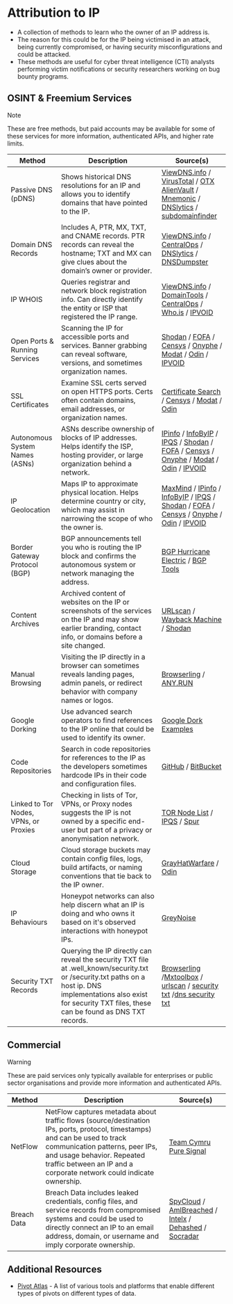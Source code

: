 # Attribution to IP
- A collection of methods to learn who the owner of an IP address is.
- The reason for this could be for the IP being victimised in an attack, being currently compromised, or having security misconfigurations and could be attacked.
- These methods are useful for cyber threat intelligence (CTI) analysts performing victim notifications or security researchers working on bug bounty programs. 

## OSINT & Freemium Services
> [!NOTE]
> These are free methods, but paid accounts may be available for some of these services for more information, authenticated APIs, and higher rate limits.

| Method | Description | Source(s) |
| --- | --- | --- |
| Passive DNS (pDNS) | Shows historical DNS resolutions for an IP and allows you to identify domains that have pointed to the IP. | [ViewDNS.info](https://viewdns.info) / [VirusTotal](https://www.virustotal.com)  / [OTX AlienVault](https://otx.alienvault.com/) / [Mnemonic](https://passivedns.mnemonic.no/) / [DNSlytics](https://search.dnslytics.com/) / [subdomainfinder](https://subdomainfinder.c99.nl/) |
| Domain DNS Records | Includes A, PTR, MX, TXT, and CNAME records. PTR records can reveal the hostname; TXT and MX can give clues about the domain’s owner or provider. | [ViewDNS.info](https://viewdns.info) / [CentralOps](https://centralops.net/co/) / [DNSlytics](https://search.dnslytics.com/) / [DNSDumpster](https://dnsdumpster.com/) |
| IP WHOIS | Queries registrar and network block registration info. Can directly identify the entity or ISP that registered the IP range. | [ViewDNS.info](https://viewdns.info) / [DomainTools](https://whois.domaintools.com/) / [CentralOps](https://centralops.net/co/) / [Who.is](https://who.is/) / [IPVOID](https://www.ipvoid.com/) |
| Open Ports & Running Services | Scanning the IP for accessible ports and services. Banner grabbing can reveal software, versions, and sometimes organization names. | [Shodan](https://www.shodan.io/) / [FOFA](https://en.fofa.info/) / [Censys](https://search.censys.io/) / [Onyphe](https://search.onyphe.io/) / [Modat](https://modat.io) / [Odin](https://odin.io/) / [IPVOID](https://www.ipvoid.com/) |
| SSL Certificates | Examine SSL certs served on open HTTPS ports. Certs often contain domains, email addresses, or organization names. | [Certificate Search](https://crt.sh) / [Censys](https://search.censys.io/) / [Modat](https://modat.io) / [Odin](https://odin.io/) |
| Autonomous System Names (ASNs) | ASNs describe ownership of blocks of IP addresses. Helps identify the ISP, hosting provider, or large organization behind a network. | [IPinfo](https://ipinfo.io/) / [InfoByIP](https://www.infobyip.com/) / [IPQS](https://www.ipqualityscore.com/) / [Shodan](https://www.shodan.io/) / [FOFA](https://en.fofa.info/) / [Censys](https://search.censys.io/) / [Onyphe](https://search.onyphe.io/) / [Modat](https://modat.io) / [Odin](https://odin.io/) / [IPVOID](https://www.ipvoid.com/) |
| IP Geolocation | Maps IP to approximate physical location. Helps determine country or city, which may assist in narrowing the scope of who the owner is. | [MaxMind](https://www.maxmind.com/en/geoip-demo) / [IPinfo](https://ipinfo.io/) / [InfoByIP](https://www.infobyip.com/) / [IPQS](https://www.ipqualityscore.com/) / [Shodan](https://www.shodan.io/) / [FOFA](https://en.fofa.info/) / [Censys](https://search.censys.io/) / [Onyphe](https://search.onyphe.io/) / [Odin](https://odin.io/) / [IPVOID](https://www.ipvoid.com/) |
| Border Gateway Protocol (BGP) | BGP announcements tell you who is routing the IP block and confirms the autonomous system or network managing the address. | [BGP Hurricane Electric](https://bgp.he.net/) / [BGP Tools](https://bgp.tools/) |
| Content Archives | Archived content of websites on the IP or screenshots of the services on the IP and may show earlier branding, contact info, or domains before a site changed. | [URLscan](https://urlscan.io/) / [Wayback Machine](https://web.archive.org/) / [Shodan](https://www.shodan.io/) |
| Manual Browsing | Visiting the IP directly in a browser can sometimes reveals landing pages, admin panels, or redirect behavior with company names or logos. | [Browserling](https://www.browserling.com/)  / [ANY.RUN](https://app.any.run/) |
| Google Dorking | Use advanced search operators to find references to the IP online that could be used to identify its owner. | [Google Dork Examples](https://github.com/BushidoUK/OSINT-SearchOperators/blob/main/GoogleDorks.csv) |
| Code Repositories | Search in code repositories for references to the IP as the developers sometimes hardcode IPs in their code and configuration files. | [GitHub](https://github.com/) / [BitBucket](https://bitbucket.org/) |
| Linked to Tor Nodes, VPNs, or Proxies | Checking in lists of Tor, VPNs, or Proxy nodes suggests the IP is not owned by a specific end-user but part of a privacy or anonymisation network. | [TOR Node List](https://dev.dan.me.uk/tornodes) / [IPQS](https://www.ipqualityscore.com/) / [Spur](https://spur.us/context/me) |
| Cloud Storage | Cloud storage buckets may contain config files, logs, build artifacts, or naming conventions that tie back to the IP owner. | [GrayHatWarfare](https://grayhatwarfare.com/) / [Odin](https://odin.io/) |
| IP Behaviours | Honeypot networks can also help discern what an IP is doing and who owns it based on it's observed interactions with honeypot IPs. | [GreyNoise](https://viz.greynoise.io/) |
| Security TXT Records| Querying the IP directly can reveal the security TXT file at .well_known/security.txt or /security.txt paths on a host ip. DNS implementations also exist for security TXT files, these can be found as DNS TXT records.  | [Browserling](https://www.browserling.com/) /[Mxtoolbox](https://mxtoolbox.com/DNSLookup.aspx) / [urlscan](https://urlscan.io) / [security txt](https://securitytxt.org/) /[dns security txt](https://dnssecuritytxt.org/) |

## Commercial
> [!WARNING]
> These are paid services only typically available for enterprises or public sector organisations and provide more information and authenticated APIs.

| Method | Description | Source(s) |
| --- | --- | --- |
| NetFlow | NetFlow captures metadata about traffic flows (source/destination IPs, ports, protocol, timestamps) and can be used to track communication patterns, peer IPs, and usage behavior. Repeated traffic between an IP and a corporate network could indicate ownership. | [Team Cymru Pure Signal](https://www.team-cymru.com/) |
| Breach Data | Breach Data includes leaked credentials, config files, and service records from compromised systems and could be used to directly connect an IP to an email address, domain, or username and imply corporate ownership. | [SpyCloud](https://spycloud.com/) / [AmIBreached](https://amibreached.com/) / [Intelx](https://intelx.io/) / [Dehashed](https://dehashed.com/) / [Socradar](https://socradar.io/) |

## Additional Resources
- [Pivot Atlas](https://gopivot.ing/tools/) - A list of various tools and platforms that enable different types of pivots on different types of data.
